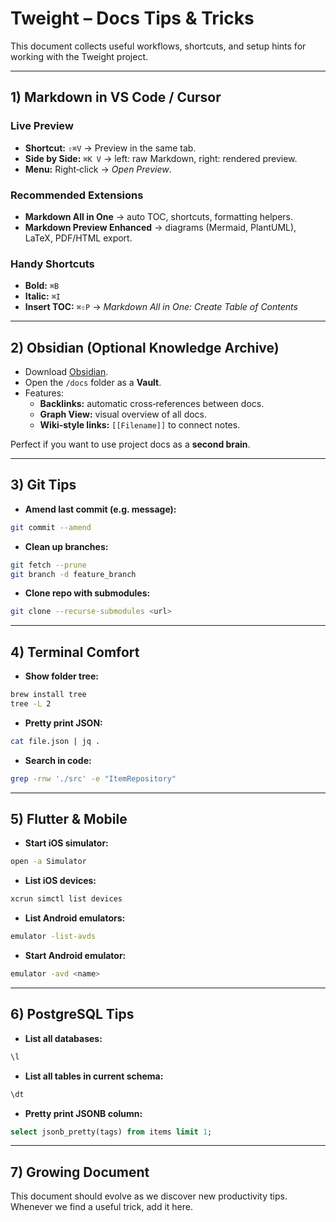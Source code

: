 # Tweight – Docs Tips & Tricks

This document collects useful workflows, shortcuts, and setup hints for working with the Tweight project.

---

## 1) Markdown in VS Code / Cursor

### Live Preview
- **Shortcut:** `⇧⌘V` → Preview in the same tab.  
- **Side by Side:** `⌘K V` → left: raw Markdown, right: rendered preview.  
- **Menu:** Right‑click → *Open Preview*.  

### Recommended Extensions
- **Markdown All in One** → auto TOC, shortcuts, formatting helpers.  
- **Markdown Preview Enhanced** → diagrams (Mermaid, PlantUML), LaTeX, PDF/HTML export.  

### Handy Shortcuts
- **Bold:** `⌘B`  
- **Italic:** `⌘I`  
- **Insert TOC:** `⌘⇧P` → *Markdown All in One: Create Table of Contents*  

---

## 2) Obsidian (Optional Knowledge Archive)

- Download [Obsidian](https://obsidian.md).  
- Open the `/docs` folder as a **Vault**.  
- Features:  
  - **Backlinks:** automatic cross‑references between docs.  
  - **Graph View:** visual overview of all docs.  
  - **Wiki‑style links:** `[[Filename]]` to connect notes.  

Perfect if you want to use project docs as a **second brain**.

---

## 3) Git Tips

- **Amend last commit (e.g. message):**
```bash
git commit --amend
```

- **Clean up branches:**
```bash
git fetch --prune
git branch -d feature_branch
```

- **Clone repo with submodules:**
```bash
git clone --recurse-submodules <url>
```

---

## 4) Terminal Comfort

- **Show folder tree:**
```bash
brew install tree
tree -L 2
```

- **Pretty print JSON:**
```bash
cat file.json | jq .
```

- **Search in code:**
```bash
grep -rnw './src' -e "ItemRepository"
```

---

## 5) Flutter & Mobile

- **Start iOS simulator:**
```bash
open -a Simulator
```

- **List iOS devices:**
```bash
xcrun simctl list devices
```

- **List Android emulators:**
```bash
emulator -list-avds
```

- **Start Android emulator:**
```bash
emulator -avd <name>
```

---

## 6) PostgreSQL Tips

- **List all databases:**
```sql
\l
```

- **List all tables in current schema:**
```sql
\dt
```

- **Pretty print JSONB column:**
```sql
select jsonb_pretty(tags) from items limit 1;
```

---

## 7) Growing Document

This document should evolve as we discover new productivity tips.  
Whenever we find a useful trick, add it here.
